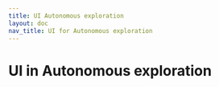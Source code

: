 ```yaml
---
title: UI Autonomous exploration
layout: doc
nav_title: UI for Autonomous exploration
---
```


# UI in Autonomous exploration